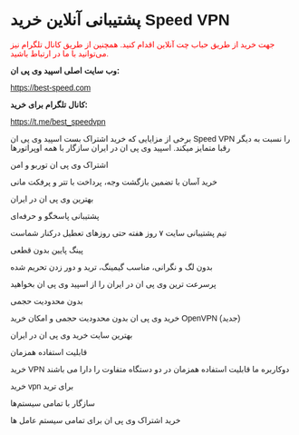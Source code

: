 # پشتیبانی آنلاین خرید Speed VPN

<p style="color:red">جهت خرید از طریق حباب چت آنلاین اقدام کنید. همچنین از طریق کانال تلگرام نیز می‌توانید با ما در ارتباط باشید.</p>


**وب سایت اصلی اسپید وی پی ان:**

https://best-speed.com


**کانال تلگرام برای خرید:**

https://t.me/best_speedvpn

برخی از مزایایی که خرید اشتراک بست اسپید وی پی ان Speed VPN را نسبت به دیگر رقبا متمایز میکند. اسپید وی پی ان در ایران سازگار با همه اوپراتورها

اشتراک وی پی ان توربو و امن

خرید آسان با تضمین بازگشت وجه، پرداخت با تتر و پرفکت مانی

بهترین وی پی ان در ایران

پشتیبانی پاسخگو و حرفه‌ای

تیم پشتیبانی سایت ۷ روز هفته حتی روزهای تعطیل درکنار شماست

پینگ پایین بدون قطعی

بدون لگ و نگرانی، مناسب گیمینگ، ترید و دور زدن تحریم شده

پرسرعت ترین وی پی ان در ایران را از اسپید وی پی ان بخواهید

بدون محدودیت حجمی

خرید وی پی ان بدون محدودیت حجمی و امکان خرید OpenVPN (جدید)

بهترین سایت خرید وی پی ان در ایران

قابلیت استفاده همزمان

خرید VPN دوکاربره ما قابلیت استفاده همزمان در دو دستگاه متفاوت را دارا می‌ باشند

خرید vpn برای ترید

سازگار با تمامی سیستم‌ها

خرید اشتراک وی پی ان برای تمامی سیستم عامل ها

<!--Use the below code snippet to provide real time updates to the live chat plugin without the need of copying and paste each time to your website when changes are made via PBX-->
<call-us-selector phonesystem-url="https://1685.3cx.cloud" party="bspeedclick"></call-us-selector>
 
<!--Incase you don't want real time updates to the live chat plugin when options are changed, use the below code snippet. Please note that each time you change the settings you will need to copy and paste the snippet code to your website--> 
<!--<call-us 
phonesystem-url="https://1685.3cx.cloud" 
style="position:fixed;font-size:16px;line-height:17px;z-index: 99999;--call-us-main-accent-color:#D63004;--call-us-main-background-color:#FFFFFF;--call-us-plate-background-color:#D97E18;--call-us-plate-font-color:#E6E6E6;--call-us-main-font-color:#292929;--call-us-agent-bubble-color:#29292910;right: 20px; bottom: 20px;" 
id="wp-live-chat-by-3CX" 
minimized="true" 
animation-style="slideup" 
party="bspeedclick" 
minimized-style="bubbleright" 
allow-call="false" 
allow-video="false" 
allow-soundnotifications="true" 
enable-mute="true" 
enable-onmobile="true" 
offline-enabled="true" 
enable="true" 
ignore-queueownership="false" 
authentication="none" 
show-operator-actual-name="false" 
aknowledge-received="true" 
gdpr-enabled="false" 
message-userinfo-format="both" 
message-dateformat="both" 
lang="browser" 
button-icon-type="bubble" 
greeting-visibility="none" 
greeting-offline-visibility="none" 
chat-delay="2000" 
enable-direct-call="false" 
enable-ga="false" 
></call-us>--> 
<script defer src="https://downloads-global.3cx.com/downloads/livechatandtalk/v1/callus.js" id="tcx-callus-js" charset="utf-8"></script>
<style>
 .markdown-body{
  direction:rtl;
 }
 body,.markdown-body {
    font-family: sans-serif;
}
</style>
